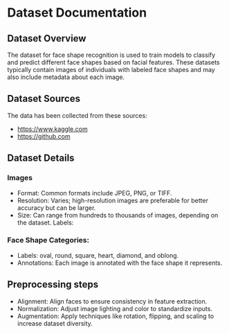 # Dataset Documentation
## Dataset Overview
The dataset for face shape recognition is used to train models to classify and predict different face shapes based on facial features. These datasets typically contain images of individuals with labeled face shapes and may also include metadata about each image.
## Dataset Sources
The data has been collected from these sources: 
- https://www.kaggle.com
- https://github.com
## Dataset Details
### Images
- Format: Common formats include JPEG, PNG, or TIFF.
- Resolution: Varies; high-resolution images are preferable for better accuracy but can be larger.
- Size: Can range from hundreds to thousands of images, depending on the dataset.
Labels:
### Face Shape Categories: 
- Labels: oval, round, square, heart, diamond, and oblong.
- Annotations: Each image is annotated with the face shape it represents.
## Preprocessing steps
- Alignment: Align faces to ensure consistency in feature extraction.
- Normalization: Adjust image lighting and color to standardize inputs.
- Augmentation: Apply techniques like rotation, flipping, and scaling to increase dataset diversity.
